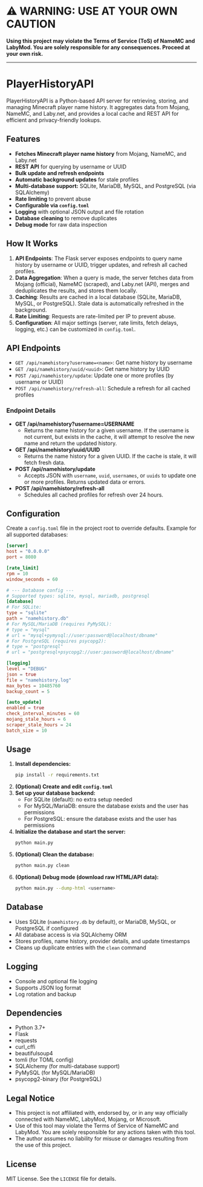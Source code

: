 # ⚠️ WARNING: USE AT YOUR OWN CAUTION

**Using this project may violate the Terms of Service (ToS) of NameMC and LabyMod. You are solely responsible for any consequences. Proceed at your own risk.**

---

# PlayerHistoryAPI

PlayerHistoryAPI is a Python-based API server for retrieving, storing, and managing Minecraft player name history. It aggregates data from Mojang, NameMC, and Laby.net, and provides a local cache and REST API for efficient and privacy-friendly lookups.

## Features

- **Fetches Minecraft player name history** from Mojang, NameMC, and Laby.net
- **REST API** for querying by username or UUID
- **Bulk update and refresh endpoints**
- **Automatic background updates** for stale profiles
- **Multi-database support:** SQLite, MariaDB, MySQL, and PostgreSQL (via SQLAlchemy)
- **Rate limiting** to prevent abuse
- **Configurable via `config.toml`**
- **Logging** with optional JSON output and file rotation
- **Database cleaning** to remove duplicates
- **Debug mode** for raw data inspection

## How It Works

1. **API Endpoints**: The Flask server exposes endpoints to query name history by username or UUID, trigger updates, and refresh all cached profiles.
2. **Data Aggregation**: When a query is made, the server fetches data from Mojang (official), NameMC (scraped), and Laby.net (API), merges and deduplicates the results, and stores them locally.
3. **Caching**: Results are cached in a local database (SQLite, MariaDB, MySQL, or PostgreSQL). Stale data is automatically refreshed in the background.
4. **Rate Limiting**: Requests are rate-limited per IP to prevent abuse.
5. **Configuration**: All major settings (server, rate limits, fetch delays, logging, etc.) can be customized in `config.toml`.

## API Endpoints

- `GET /api/namehistory?username=<name>`: Get name history by username
- `GET /api/namehistory/uuid/<uuid>`: Get name history by UUID
- `POST /api/namehistory/update`: Update one or more profiles (by username or UUID)
- `POST /api/namehistory/refresh-all`: Schedule a refresh for all cached profiles

### Endpoint Details

- **GET /api/namehistory?username=USERNAME**
  - Returns the name history for a given username. If the username is not current, but exists in the cache, it will attempt to resolve the new name and return the updated history.
- **GET /api/namehistory/uuid/UUID**
  - Returns the name history for a given UUID. If the cache is stale, it will fetch fresh data.
- **POST /api/namehistory/update**
  - Accepts JSON with `username`, `uuid`, `usernames`, or `uuids` to update one or more profiles. Returns updated data or errors.
- **POST /api/namehistory/refresh-all**
  - Schedules all cached profiles for refresh over 24 hours.

## Configuration

Create a `config.toml` file in the project root to override defaults. Example for all supported databases:

```toml
[server]
host = "0.0.0.0"
port = 8080

[rate_limit]
rpm = 10
window_seconds = 60

# --- Database config ---
# Supported types: sqlite, mysql, mariadb, postgresql
[database]
# For SQLite:
type = "sqlite"
path = "namehistory.db"
# For MySQL/MariaDB (requires PyMySQL):
# type = "mysql"
# url = "mysql+pymysql://user:password@localhost/dbname"
# For PostgreSQL (requires psycopg2):
# type = "postgresql"
# url = "postgresql+psycopg2://user:password@localhost/dbname"

[logging]
level = "DEBUG"
json = true
file = "namehistory.log"
max_bytes = 10485760
backup_count = 5

[auto_update]
enabled = true
check_interval_minutes = 60
mojang_stale_hours = 6
scraper_stale_hours = 24
batch_size = 10
```

## Usage

1. **Install dependencies:**
   ```bash
   pip install -r requirements.txt
   ```
2. **(Optional) Create and edit `config.toml`**
3. **Set up your database backend:**
   - For SQLite (default): no extra setup needed
   - For MySQL/MariaDB: ensure the database exists and the user has permissions
   - For PostgreSQL: ensure the database exists and the user has permissions
4. **Initialize the database and start the server:**
   ```bash
   python main.py
   ```
5. **(Optional) Clean the database:**
   ```bash
   python main.py clean
   ```
6. **(Optional) Debug mode (download raw HTML/API data):**
   ```bash
   python main.py --dump-html <username>
   ```

## Database

- Uses SQLite (`namehistory.db` by default), or MariaDB, MySQL, or PostgreSQL if configured
- All database access is via SQLAlchemy ORM
- Stores profiles, name history, provider details, and update timestamps
- Cleans up duplicate entries with the `clean` command

## Logging

- Console and optional file logging
- Supports JSON log format
- Log rotation and backup

## Dependencies

- Python 3.7+
- Flask
- requests
- curl_cffi
- beautifulsoup4
- tomli (for TOML config)
- SQLAlchemy (for multi-database support)
- PyMySQL (for MySQL/MariaDB)
- psycopg2-binary (for PostgreSQL)

## Legal Notice

- This project is not affiliated with, endorsed by, or in any way officially connected with NameMC, LabyMod, Mojang, or Microsoft.
- Use of this tool may violate the Terms of Service of NameMC and LabyMod. You are solely responsible for any actions taken with this tool.
- The author assumes no liability for misuse or damages resulting from the use of this project.

## License

MIT License. See the `LICENSE` file for details.
